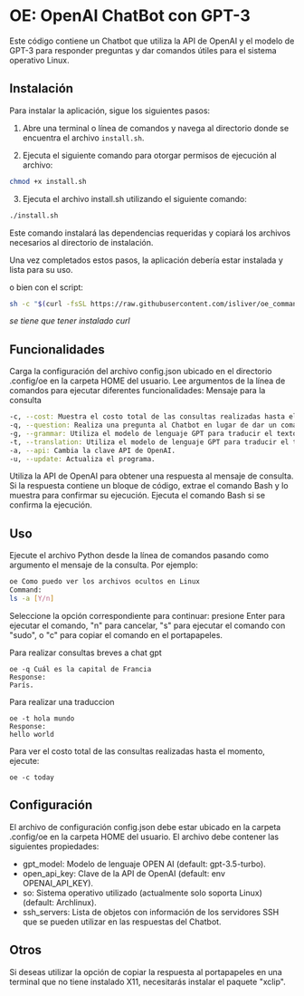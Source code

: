 # OE: OpenAI ChatBot con GPT-3
Este código contiene un Chatbot que utiliza la API de OpenAI y el modelo de GPT-3 para responder preguntas y dar comandos útiles para el sistema operativo Linux.

## Instalación

Para instalar la aplicación, sigue los siguientes pasos:

1. Abre una terminal o línea de comandos y navega al directorio donde se encuentra el archivo `install.sh`.

2. Ejecuta el siguiente comando para otorgar permisos de ejecución al archivo:

```bash
chmod +x install.sh
```

3. Ejecuta el archivo install.sh utilizando el siguiente comando:

```bash
./install.sh
```

Este comando instalará las dependencias requeridas y copiará los archivos necesarios al directorio de instalación.

Una vez completados estos pasos, la aplicación debería estar instalada y lista para su uso.

o bien con el script:

```bash
sh -c "$(curl -fsSL https://raw.githubusercontent.com/isliver/oe_command/main/install.sh)"
```
*se tiene que tener instalado curl*

## Funcionalidades

Carga la configuración del archivo config.json ubicado en el directorio .config/oe en la carpeta HOME del usuario.
Lee argumentos de la línea de comandos para ejecutar diferentes funcionalidades:
Mensaje para la consulta

```bash
-c, --cost: Muestra el costo total de las consultas realizadas hasta el momento.
-q, --question: Realiza una pregunta al Chatbot en lugar de dar un comando útil.
-g, --grammar: Utiliza el modelo de lenguaje GPT para traducir el texto.
-t, --translation: Utiliza el modelo de lenguaje GPT para traducir el texto.
-a, --api: Cambia la clave API de OpenAI.
-u, --update: Actualiza el programa.
```

Utiliza la API de OpenAI para obtener una respuesta al mensaje de consulta.
Si la respuesta contiene un bloque de código, extrae el comando Bash y lo muestra para confirmar su ejecución.
Ejecuta el comando Bash si se confirma la ejecución.

## Uso

Ejecute el archivo Python desde la línea de comandos pasando como argumento el mensaje de la consulta. Por ejemplo:

```bash
oe Como puedo ver los archivos ocultos en Linux
Command:
ls -a [Y/n]
```

Seleccione la opción correspondiente para continuar: presione Enter para ejecutar el comando, "n" para cancelar, "s" para ejecutar el comando con "sudo", o "c" para copiar el comando en el portapapeles.

Para realizar consultas breves a chat gpt

```
oe -q Cuál es la capital de Francia
Response:
París.
```

Para realizar una traduccion

```
oe -t hola mundo                 
Response:
hello world
```

Para ver el costo total de las consultas realizadas hasta el momento, ejecute:

```
oe -c today
```

## Configuración
El archivo de configuración config.json debe estar ubicado en la carpeta .config/oe en la carpeta HOME del usuario. El archivo debe contener las siguientes propiedades:

* gpt_model: Modelo de lenguaje OPEN AI (default: gpt-3.5-turbo).
* open_api_key: Clave de la API de OpenAI (default: env OPENAI_API_KEY).
* so: Sistema operativo utilizado (actualmente solo soporta Linux) (default: Archlinux).
* ssh_servers: Lista de objetos con información de los servidores SSH que se pueden utilizar en las respuestas del Chatbot.

## Otros

Si deseas utilizar la opción de copiar la respuesta al portapapeles en una terminal que no tiene instalado X11, necesitarás instalar el paquete "xclip". 
